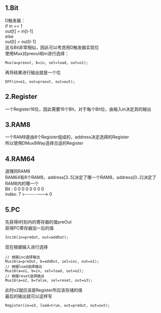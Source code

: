 ## 1.Bit                                                                           
D触发器：                                                                          
if in == 1                                                                         
  out[t] = in[t-1]                                                                 
else                                                                               
  out[t] = out[t-1]                                                               
这与Bit非常相似，因此可以考虑用D触发器实现位                                      
使用Mux对preout和in进行选择：                                                     
```                                                                               
Mux(a=preout, b=in, sel=load, out=o1);                                            
```                                                                               
再将结果进行输出就是一个位                                                        
```                                                                               
DFF(in=o1, out=preout, out=out);                                                  
```                                                                               
																				  
## 2.Register                                                                     
一个Register16位，因此需要16个Bit，对于每个Bit位，由输入in决定其的输出            
																				  
## 3.RAM8                                                                         
一个RAM8是由8个Register组成的，address决定选择的Register                          
所以使用DMux8Way选择合适的Register                                                
																				  
## 4.RAM64                                                                        
道理同RAM8                                                                        
RAM64有8个RAM8，address[3..5]决定了哪一个RAM8，address[0..2]决定了RAM8内的哪一个   
Bit  : 0 0 0 0 0 0 0 0                                                             
index: 7 >---------> 0                                                             
																				   
## 5.PC                                                                            
先获得t时刻内的寄存器的值preOut                                                    
获得PC寄存器加一后的值                                                             
```                                                                                
Inc16(in=preOut, out=addOut);                                                      
```                                                                                
现在根据输入进行选择                                                               
```                                                                                
// 根据inc选择输出                                                                 
Mux16(a=preOut, b=addOut, sel=inc, out=o1);                                        
// 根据load选择输出                                                                
Mux16(a=o1, b=in, sel=load, out=o2);                                               
// 根据reset选择输出                                                               
Mux16(a=o2, b=false, sel=reset, out=o3);                                           
```                                                                                
此时o2就应该是Register所应该存储的值                                               
最后的输出就可以这样写                                                             
```                                                                                
Register(in=o3, load=true, out=preOut, out=out);     

